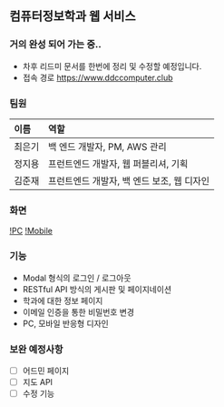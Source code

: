 ## 컴퓨터정보학과 웹 서비스 
### 거의 완성 되어 가는 중..
* 차후 리드미 문서를 한번에 정리 및 수정할 예정입니다.
* 접속 경로
https://www.ddccomputer.club

### 팀원
|이름|역할|
|:---|:---|
|최은기|백 엔드 개발자, PM, AWS 관리|
|정지용|프런트엔드 개발자, 웹 퍼블리셔, 기획|
|김준재|프런트엔드 개발자, 백 엔드 보조, 웹 디자인|

### 화면
[!PC](img/PC.png)
[!Mobile](img/Mobile.png)

### 기능 
* Modal 형식의 로그인 / 로그아웃
* RESTful API 방식의 게시판 및 페이지네이션
* 학과에 대한 정보 페이지
* 이메일 인증을 통한 비밀번호 변경
* PC, 모바일 반응형 디자인

### 보완 예정사항
- [ ] 어드민 페이지  
- [ ] 지도 API
- [ ] 수정 기능